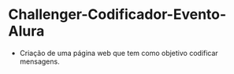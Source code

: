 # Challenger-Codificador-Evento-Alura
- Criação de uma página web que tem como objetivo codificar mensagens.
